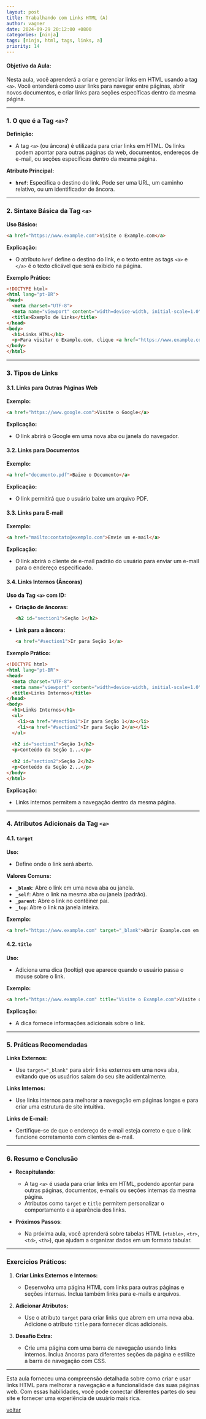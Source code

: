 ```yaml
---
layout: post
title: Trabalhando com Links HTML (A)
author: vagner
date: 2024-09-29 20:12:00 +0800
categories: [ninja]
tags: [ninja, html, tags, links, a]
priority: 14
---
```


#### **Objetivo da Aula:**
Nesta aula, você aprenderá a criar e gerenciar links em HTML usando a tag `<a>`. Você entenderá como usar links para navegar entre páginas, abrir novos documentos, e criar links para seções específicas dentro da mesma página.

---

### **1. O que é a Tag `<a>`?**

**Definição:**
- A tag `<a>` (ou âncora) é utilizada para criar links em HTML. Os links podem apontar para outras páginas da web, documentos, endereços de e-mail, ou seções específicas dentro da mesma página.

**Atributo Principal:**
- **`href`**: Especifica o destino do link. Pode ser uma URL, um caminho relativo, ou um identificador de âncora.

---

### **2. Sintaxe Básica da Tag `<a>`**

**Uso Básico:**
```html
<a href="https://www.example.com">Visite o Example.com</a>
```

**Explicação:**
- O atributo `href` define o destino do link, e o texto entre as tags `<a>` e `</a>` é o texto clicável que será exibido na página.

**Exemplo Prático:**
```html
<!DOCTYPE html>
<html lang="pt-BR">
<head>
  <meta charset="UTF-8">
  <meta name="viewport" content="width=device-width, initial-scale=1.0">
  <title>Exemplo de Links</title>
</head>
<body>
  <h1>Links HTML</h1>
  <p>Para visitar o Example.com, clique <a href="https://www.example.com">aqui</a>.</p>
</body>
</html>
```

---

### **3. Tipos de Links**

#### **3.1. Links para Outras Páginas Web**

**Exemplo:**
```html
<a href="https://www.google.com">Visite o Google</a>
```

**Explicação:**
- O link abrirá o Google em uma nova aba ou janela do navegador.

#### **3.2. Links para Documentos**

**Exemplo:**
```html
<a href="documento.pdf">Baixe o Documento</a>
```

**Explicação:**
- O link permitirá que o usuário baixe um arquivo PDF.

#### **3.3. Links para E-mail**

**Exemplo:**
```html
<a href="mailto:contato@exemplo.com">Envie um e-mail</a>
```

**Explicação:**
- O link abrirá o cliente de e-mail padrão do usuário para enviar um e-mail para o endereço especificado.

#### **3.4. Links Internos (Âncoras)**

**Uso da Tag `<a>` com ID:**
- **Criação de âncoras:**
  ```html
  <h2 id="section1">Seção 1</h2>
  ```
- **Link para a âncora:**
  ```html
  <a href="#section1">Ir para Seção 1</a>
  ```

**Exemplo Prático:**
```html
<!DOCTYPE html>
<html lang="pt-BR">
<head>
  <meta charset="UTF-8">
  <meta name="viewport" content="width=device-width, initial-scale=1.0">
  <title>Links Internos</title>
</head>
<body>
  <h1>Links Internos</h1>
  <ul>
    <li><a href="#section1">Ir para Seção 1</a></li>
    <li><a href="#section2">Ir para Seção 2</a></li>
  </ul>
  
  <h2 id="section1">Seção 1</h2>
  <p>Conteúdo da Seção 1...</p>
  
  <h2 id="section2">Seção 2</h2>
  <p>Conteúdo da Seção 2...</p>
</body>
</html>
```

**Explicação:**
- Links internos permitem a navegação dentro da mesma página.

---

### **4. Atributos Adicionais da Tag `<a>`**

#### **4.1. `target`**

**Uso:**
- Define onde o link será aberto.

**Valores Comuns:**
- **`_blank`**: Abre o link em uma nova aba ou janela.
- **`_self`**: Abre o link na mesma aba ou janela (padrão).
- **`_parent`**: Abre o link no contêiner pai.
- **`_top`**: Abre o link na janela inteira.

**Exemplo:**
```html
<a href="https://www.example.com" target="_blank">Abrir Example.com em uma nova aba</a>
```

#### **4.2. `title`**

**Uso:**
- Adiciona uma dica (tooltip) que aparece quando o usuário passa o mouse sobre o link.

**Exemplo:**
```html
<a href="https://www.example.com" title="Visite o Example.com">Visite o Example.com</a>
```

**Explicação:**
- A dica fornece informações adicionais sobre o link.

---

### **5. Práticas Recomendadas**

**Links Externos:**
- Use `target="_blank"` para abrir links externos em uma nova aba, evitando que os usuários saiam do seu site acidentalmente.

**Links Internos:**
- Use links internos para melhorar a navegação em páginas longas e para criar uma estrutura de site intuitiva.

**Links de E-mail:**
- Certifique-se de que o endereço de e-mail esteja correto e que o link funcione corretamente com clientes de e-mail.

---

### **6. Resumo e Conclusão**

- **Recapitulando**:
  - A tag `<a>` é usada para criar links em HTML, podendo apontar para outras páginas, documentos, e-mails ou seções internas da mesma página.
  - Atributos como `target` e `title` permitem personalizar o comportamento e a aparência dos links.

- **Próximos Passos**:
  - Na próxima aula, você aprenderá sobre tabelas HTML (`<table>`, `<tr>`, `<td>`, `<th>`), que ajudam a organizar dados em um formato tabular.

---

### **Exercícios Práticos:**

1. **Criar Links Externos e Internos:**
   - Desenvolva uma página HTML com links para outras páginas e seções internas. Inclua também links para e-mails e arquivos.

2. **Adicionar Atributos:**
   - Use o atributo `target` para criar links que abrem em uma nova aba. Adicione o atributo `title` para fornecer dicas adicionais.

3. **Desafio Extra:**
   - Crie uma página com uma barra de navegação usando links internos. Inclua âncoras para diferentes seções da página e estilize a barra de navegação com CSS.

---

Esta aula forneceu uma compreensão detalhada sobre como criar e usar links HTML para melhorar a navegação e a funcionalidade das suas páginas web. Com essas habilidades, você pode conectar diferentes partes do seu site e fornecer uma experiência de usuário mais rica.

[voltar](/frontend-classes/curso/ninja/)